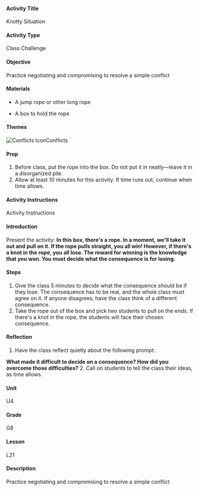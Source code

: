 #### Activity Title
Knotty Situation
#### Activity Type
Class Challenge
#### Objective
Practice negotiating and compromising to resolve a simple conflict
#### Materials
-  A jump rope or other long rope

-  A box to hold the rope
#### Themes
![Conflicts Icon](http://v5cmservice.secondstep.org/MS3TP_IMAGES/SKILLS/SKILLS_SMALL_IMAGES/conflicts-sm.png)Conflicts
 

#### Prep
1. Before class, put the rope into the box. Do not put it in neatly—leave it in a disorganized pile.
2. Allow at least 10 minutes for this activity. If time runs out, continue when time allows.

#### Activity Instructions
Activity Instructions
#### Introduction
Present the activity: **In this box, there's a rope. In a moment, we'll take it out and pull on it. If the rope pulls straight, you all win! However, if there's a knot in the rope, you all lose. The reward for winning is the knowledge that you won. You must decide what the consequence is for losing.**
#### Steps
1. Give the class 5 minutes to decide what the consequence should be if they lose. The consequence has to be real, and the whole class must agree on it. If anyone disagrees, have the class think of a different consequence.
2. Take the rope out of the box and pick two students to pull on the ends. If there's a knot in the rope, the students will face their chosen consequence.

#### Reflection
1. Have the class reflect quietly about the following prompt:

**What made it difficult to decide on a consequence? How did you overcome those difficulties?**
2. Call on students to tell the class their ideas, as time allows.

#### Unit
U4
#### Grade
G8
#### Lesson
L21
#### Description
Practice negotiating and compromising to resolve a simple conflict
